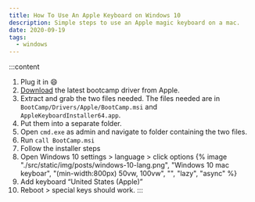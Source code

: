 ```yaml
---
title: How To Use An Apple Keyboard on Windows 10
description: Simple steps to use an Apple magic keyboard on a mac.
date: 2020-09-19
tags:
  - windows
---
```


:::content

1. Plug it in 😄
2. [Download](https://support.apple.com/downloads/bootcamp-drivers) the latest bootcamp driver from Apple.
3. Extract and grab the two files needed. The files needed are in `BootCamp/Drivers/Apple/BootCamp.msi` and `AppleKeyboardInstaller64.app`.
4. Put them into a separate folder.
5. Open `cmd.exe` as admin and navigate to folder containing the two files.
6. Run `call BootCamp.msi`
7. Follow the installer steps
8. Open Windows 10 settings > language > click options
   {% image "./src/static/img/posts/windows-10-lang.png", "Windows 10 mac keyboar", "(min-width:800px) 50vw, 100vw", "", "lazy", "async" %}
9. Add keyboard “United States (Apple)”
10. Reboot > special keys should work.
    :::
